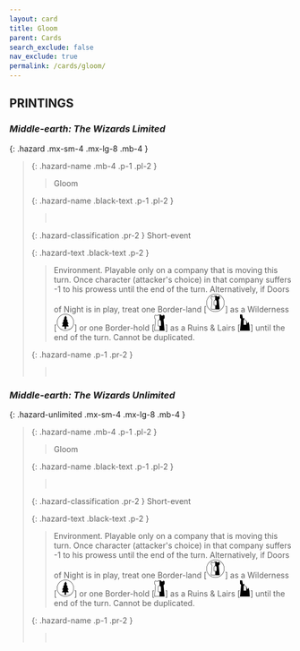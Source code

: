 ```yaml
---
layout: card
title: Gloom
parent: Cards
search_exclude: false
nav_exclude: true
permalink: /cards/gloom/
---
```


## PRINTINGS


### _Middle-earth: The Wizards Limited_

{: .hazard .mx-sm-4 .mx-lg-8 .mb-4 }
> {: .hazard-name .mb-4 .p-1 .pl-2 }
> > <div class="hazard-mp"></div>
> > <div class="card-name">Gloom</div>
>
> {: .hazard-name .black-text .p-1 .pl-2 }
> > &nbsp;
>
> {: .hazard-classification .pr-2 }
> Short-event
>
> {: .hazard-text .black-text .p-2 }
> > Environment. Playable only on a company that is moving this turn. Once character (attacker's choice) in that company suffers -1 to his prowess until the end of the turn. Alternatively, if Doors of Night is in play, treat one Border-land \[![](/assets/images/border-land.svg)] as a Wilderness \[![](/assets/images/wilderness.svg)] or one Border-hold \[![](/assets/images/border-hold.svg)] as a Ruins & Lairs \[![](/assets/images/ruinlair.svg)] until the end of the turn. Cannot be duplicated. 
>
> {: .hazard-name .p-1 .pr-2 }
> > <div class="card-shield"></div>
> > <div class="card-corruption">&nbsp;</div>

### _Middle-earth: The Wizards Unlimited_

{: .hazard-unlimited .mx-sm-4 .mx-lg-8 .mb-4 }
> {: .hazard-name .mb-4 .p-1 .pl-2 }
> > <div class="hazard-mp"></div>
> > <div class="card-name">Gloom</div>
>
> {: .hazard-name .black-text .p-1 .pl-2 }
> > &nbsp;
>
> {: .hazard-classification .pr-2 }
> Short-event
>
> {: .hazard-text .black-text .p-2 }
> > Environment. Playable only on a company that is moving this turn. Once character (attacker's choice) in that company suffers -1 to his prowess until the end of the turn. Alternatively, if Doors of Night is in play, treat one Border-land \[![](/assets/images/border-land.svg)] as a Wilderness \[![](/assets/images/wilderness.svg)] or one Border-hold \[![](/assets/images/border-hold.svg)] as a Ruins & Lairs \[![](/assets/images/ruinlair.svg)] until the end of the turn. Cannot be duplicated. 
>
> {: .hazard-name .p-1 .pr-2 }
> > <div class="card-shield"></div>
> > <div class="card-corruption-white">&nbsp;</div>
